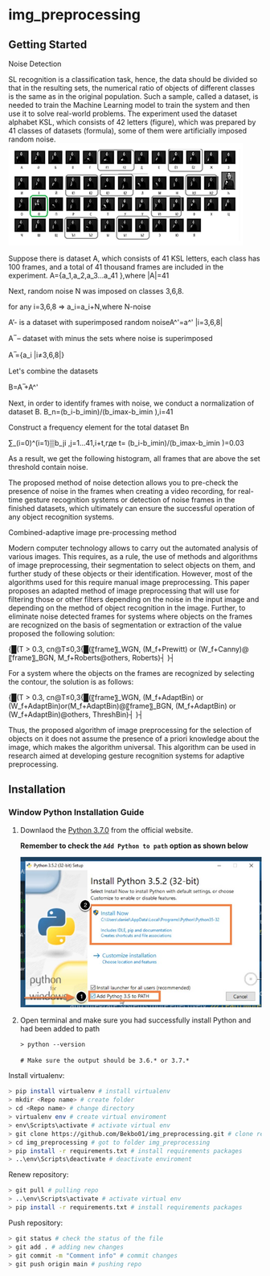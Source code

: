 # img_preprocessing
## Getting Started
 Noise Detection
<p>
SL recognition is a classification task, hence, the data should be divided so that in the resulting sets, the numerical ratio of objects of different classes is the same as in the original population. Such a sample, called a dataset, is needed to train the Machine Learning model to train the system and then use it to solve real-world problems.  The experiment used the dataset alphabet KSL, which consists of 42 letters (figure), which was prepared by 41 classes of datasets (formula), some of them were artificially imposed random noise.

<img src="./letters.png" />
</p>
Suppose there is dataset A, which consists of 41 KSL letters, each class has 100 frames, and a total of 41 thousand frames are included in the experiment.
А={a_1,a_2,a_3…a_41 },where |A|=41  

Next, random noise N was imposed on classes 3,6,8.

for any  i=3,6,8 ⇒ a_i=a_i+N,where N-noise

A’- is a dataset with superimposed random noiseA^'=a^' |i=3,6,8|


A ̅ – dataset with minus the sets where noise is superimposed

A ̅={a_i  |i≠3,6,8|}

Let's combine the datasets

B=A ̅+A^'

Next, in order to identify frames with noise, we conduct a normalization of dataset B.
B_n=(b_i-b_imin)/(b_imax-b_imin ),i=41

Construct a frequency element for the total dataset Bn

∑_(i=0)^(i=1)▒b_ji ,j=1…41,i+t,где t=  (b_i-b_imin)/(b_imax-b_imin )=0.03

As a result, we get the following histogram, all frames that are above the set threshold contain noise.

 

The proposed method of noise detection allows you to pre-check the presence of noise in the frames when creating a video recording, for real-time gesture recognition systems or detection of noise frames in the finished datasets, which ultimately can ensure the successful operation of any object recognition systems.

Combined-adaptive image pre-processing method

Modern computer technology allows to carry out the automated analysis of various images. This requires, as a rule, the use of methods and algorithms of image preprocessing, their segmentation to select objects on them, and further study of these objects or their identification. However, most of the algorithms used for this require manual image preprocessing. This paper proposes an adapted method of image preprocessing that will use for filtering those or other filters depending on the noise in the input image and depending on the method of object recognition in the image.
Further, to eliminate noise detected frames for systems where objects on the frames are recognized on the basis of segmentation or extraction of the value proposed the following solution: 



{█(T > 0.3,   cn@T≤0,3{█(〖frame〗_WGN,   (M_f+Prewitt) or (W_f+Canny)@〖frame〗_BGN,   M_f+Roberts@others,   Roberts)┤ )┤

For a system where the objects on the frames are recognized by selecting the contour, the solution is as follows:


{█(T > 0.3,   cn@T≤0,3{█(〖frame〗_WGN,   (M_f+AdaptBin) or (W_f+AdaptBin)or(M_f+AdaptBin)@〖frame〗_BGN,   (M_f+AdaptBin) or (W_f+AdaptBin)@others,   ThreshBin)┤ )┤



Thus, the proposed algorithm of image preprocessing for the selection of objects on it does not assume the presence of a priori knowledge about the image, which makes the algorithm universal. This algorithm can be used in research aimed at developing gesture recognition systems for adaptive preprocessing. 


## Installation
### Window Python Installation Guide

1. Downlaod the [Python 3.7.0](https://www.python.org/ftp/python/3.7.0/python-3.7.0.exe) from the official website.

	**Remember to check the `Add Python to path` option as shown below**

	![window-installation](https://raw.githubusercontent.com/sunwaytechclub/Python-Installation-Guide/master/pictures/window-install.jpg)

2. Open terminal and make sure you had successfully install Python and had been added to path

	```
	> python --version

	# Make sure the output should be 3.6.* or 3.7.*
	```
Install virtualenv:

```sh
> pip install virtualenv # install virtualenv
> mkdir <Repo name> # create folder
> cd <Repo name> # change directory
> virtualenv env # create virtual enviroment
> env\Scripts\activate # activate virtual env
> git clone https://github.com/Bekbo01/img_preprocessing.git # clone repository
> cd img_preprocessing # got to folder img_preprocessing
> pip install -r requirements.txt # install requirements packages
> ..\env\Scripts\deactivate # deactivate enviroment
```

Renew repository:

```sh
> git pull # pulling repo
> ..\env\Scripts\activate # activate virtual env
> pip install -r requirements.txt # install requirements packages
```
Push repository:
```sh
> git status # check the status of the file
> git add . # adding new changes
> git commit -m "Comment info" # commit changes
> git push origin main # pushing repo
```
